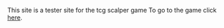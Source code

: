 This site is a tester site for the tcg scalper game
To go to the game click <a href="https://jawnpack.github.io/tcgscalper/main.html">here</a>.
